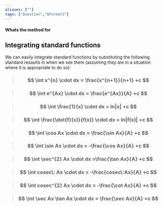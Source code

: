 ```yaml
---
aliases: [""]
tags: ["Question","QFormat3"]
---
```


#### Whats the method for
## Integrating standard functions
We can easily integrate standard functions by substituting the following standard resaults in when we see them (assuming they are in a situation where it is appropriate to do so):

> ### $$ \int x^{n} \cdot dx = \frac{x^{n+1}}{n+1}  +c $$

> ### $$ \int e^{Ax} \cdot dx = \frac{e^{Ax}}{A} +c $$

> ### $$ \int \frac{1}{x} \cdot dx = ln|x| +c $$

> ### $$ \int \frac{\dot{f}(x)}{f(x)} \cdot dx = ln|f(x)| +c $$

> ### $$ \int \cos Ax \cdot dx = \frac{\sin Ax}{A} +c $$

> ### $$ \int \sin Ax \cdot dx = -\frac{\cos Ax}{A}  +c $$

> ### $$ \int \sec^{2} Ax \cdot dx =\frac{\tan Ax}{A} +c $$

> ### $$ \int cosec\: Ax  \cdot dx = -\frac{cosec\:Ax}{A} +c $$

> ### $$ \int cosec^{2} Ax \cdot dx = -\frac{\cot Ax}{A} +c $$

> ### $$ \int \sec Ax \tan Ax \cdot dx = \frac{\sec Ax}{A} +c $$


